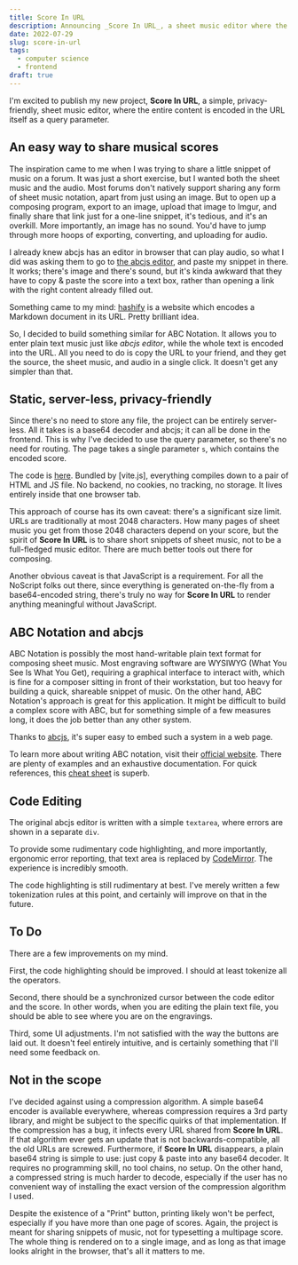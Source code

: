 ```yaml
---
title: Score In URL
description: Announcing _Score In URL_, a sheet music editor where the content is stored in the URL.
date: 2022-07-29
slug: score-in-url
tags:
  - computer science
  - frontend
draft: true
---
```


I'm excited to publish my new project, **Score In URL**, a simple, privacy-friendly, sheet music editor, where the entire content is encoded in the URL itself as a query parameter.

## An easy way to share musical scores

The inspiration came to me when I was trying to share a little snippet of music on a forum. It was just a short exercise, but I wanted both the sheet music and the audio. Most forums don't natively support sharing any form of sheet music notation, apart from just using an image. But to open up a composing program, export to an image, upload that image to Imgur, and finally share that link just for a one-line snippet, it's tedious, and it's an overkill. More importantly, an image has no sound. You'd have to jump through more hoops of exporting, converting, and uploading for audio.

I already knew abcjs has an editor in browser that can play audio, so what I did was asking them to go to [the abcjs editor](https://www.abcjs.net/abcjs-editor.html), and paste my snippet in there. It works; there's image and there's sound, but it's kinda awkward that they have to copy & paste the score into a text box, rather than opening a link with the right content already filled out.

Something came to my mind: [hashify](https://hashify.me/) is a website which encodes a Markdown document in its URL. Pretty brilliant idea.

So, I decided to build something similar for ABC Notation. It allows you to enter plain text music just like _abcjs editor_, while the whole text is encoded into the URL. All you need to do is copy the URL to your friend, and they get the source, the sheet music, and audio in a single click. It doesn't get any simpler than that.

## Static, server-less, privacy-friendly

Since there's no need to store any file, the project can be entirely server-less. All it takes is a base64 decoder and abcjs; it can all be done in the frontend. This is why I've decided to use the query parameter, so there's no need for routing. The page takes a single parameter `s`, which contains the encoded score. 

The code is [here](https://github.com/PowerSnail/ScoreInUrl). Bundled by [vite.js], everything compiles down to a pair of HTML and JS file. No backend, no cookies, no tracking, no storage. It lives entirely inside that one browser tab.

This approach of course has its own caveat: there's a significant size limit. URLs are traditionally at most 2048 characters. How many pages of sheet music you get from those 2048 characters depend on your score, but the spirit of **Score In URL** is to share short snippets of sheet music, not to be a full-fledged music editor. There are much better tools out there for composing.

Another obvious caveat is that JavaScript is a requirement. For all the NoScript folks out there, since everything is generated on-the-fly from a base64-encoded string, there's truly no way for **Score In URL** to render anything meaningful without JavaScript.

## ABC Notation and abcjs

ABC Notation is possibly the most hand-writable plain text format for composing sheet music. Most engraving software are WYSIWYG (What You See Is What You Get), requiring a graphical interface to interact with, which is fine for a composer sitting in front of their workstation, but too heavy for building a quick, shareable snippet of music. On the other hand, ABC Notation's approach is great for this application. It might be difficult to build a complex score with ABC, but for something simple of a few measures long, it does the job better than any other system.

Thanks to [abcjs](https://www.abcjs.net/), it's super easy to embed such a system in a web page.

To learn more about writing ABC notation, visit their [official website](https://abcnotation.com/). There are plenty of examples and an exhaustive documentation. For quick references, this [cheat sheet](http://www.stephenmerrony.co.uk/uploads/ABCquickRefv0_6.pdf) is superb.

## Code Editing

The original abcjs editor is written with a simple `textarea`, where errors are shown in a separate `div`.

To provide some rudimentary code highlighting, and more importantly, ergonomic error reporting, that text area is replaced by [CodeMirror](https://codemirror.net/). The experience is incredibly smooth. 

The code highlighting is still rudimentary at best. I've merely written a few tokenization rules at this point, and certainly will improve on that in the future.

## To Do

There are a few improvements on my mind. 

First, the code highlighting should be improved. I should at least tokenize all the operators.

Second, there should be a synchronized cursor between the code editor and the score. In other words, when you are editing the plain text file, you should be able to see where you are on the engravings.

Third, some UI adjustments. I'm not satisfied with the way the buttons are laid out. It doesn't feel entirely intuitive, and is certainly something that I'll need some feedback on.

## Not in the scope

I've decided against using a compression algorithm. A simple base64 encoder is available everywhere, whereas compression requires a 3rd party library, and might be subject to the specific quirks of that implementation. If the compression has a bug, it infects every URL shared from **Score In URL**. If that algorithm ever gets an update that is not backwards-compatible, all the old URLs are screwed. Furthermore, if **Score In URL** disappears, a plain base64 string is simple to use: just copy & paste into any base64 decoder. It requires no programming skill, no tool chains, no setup. On the other hand, a compressed string is much harder to decode, especially if the user has no convenient way of installing the exact version of the compression algorithm I used.

Despite the existence of a "Print" button, printing likely won't be perfect, especially if you have more than one page of scores. Again, the project is meant for sharing snippets of music, not for typesetting a multipage score. The whole thing is rendered on to a single image, and as long as that image looks alright in the browser, that's all it matters to me.  